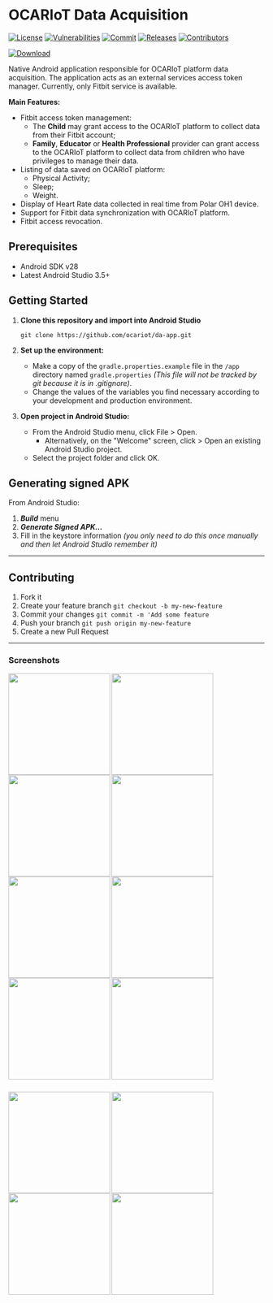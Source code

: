 # OCARIoT Data Acquisition
[![License][license-image]][license-url] [![Vulnerabilities][known-vulnerabilities-image]][known-vulnerabilities-url] [![Commit][last-commit-image]][last-commit-url] [![Releases][releases-image]][releases-url] [![Contributors][contributors-image]][contributors-url] 

[![Download][apk-download]][apk-brazil-url]


Native Android application responsible for OCARIoT platform data acquisition. The application acts as an external services access token manager. Currently, only Fitbit service is available.

**Main Features:**
- Fitbit access token management:
  - The **Child** may grant access to the OCARIoT platform to collect data from their Fitbit account;
  - **Family**, **Educator** or **Health Professional** provider can grant access to the OCARIoT platform to collect data from children who have privileges to manage their data.
- Listing of data saved on OCARIoT platform:
  - Physical Activity;
  - Sleep;
  - Weight.
- Display of Heart Rate data collected in real time from Polar OH1 device.
- Support for Fitbit data synchronization with OCARIoT platform.
- Fitbit access revocation.

## Prerequisites
- Android SDK v28
- Latest Android Studio 3.5+

## Getting Started

1. **Clone this repository and import into Android Studio**

   ```console
   git clone https://github.com/ocariot/da-app.git

   ```
2. **Set up the environment:**
   - Make a copy of the `gradle.properties.example` file in the `/app` directory named `gradle.properties` _(This file will not be tracked by git because it is in .gitignore)_.
   - Change the values of the variables you find necessary according to your development and production environment.
3. **Open project in Android Studio:**
   - From the Android Studio menu, click File > Open.
     - Alternatively, on the "Welcome" screen, click > Open an existing Android Studio project.
   - Select the project folder and click OK.

## Generating signed APK
From Android Studio:
1. ***Build*** menu
2. ***Generate Signed APK...***
3. Fill in the keystore information *(you only need to do this once manually and then let Android Studio remember it)*

----

## Contributing

1. Fork it
2. Create your feature branch `git checkout -b my-new-feature`
3. Commit your changes `git commit -m 'Add some feature`
4. Push your branch `git push origin my-new-feature`
5. Create a new Pull Request

[//]: # (These are reference links used in the body of this note.)
[license-image]: https://img.shields.io/badge/license-Apache%202-blue.svg
[license-url]: https://github.com/ocariot/da-app/blob/master/LICENSE
[known-vulnerabilities-image]: https://snyk.io/test/github/ocariot/da-app/badge.svg
[known-vulnerabilities-url]: https://snyk.io/test/github/ocariot/da-app
[last-commit-image]: https://img.shields.io/github/last-commit/ocariot/da-app.svg
[last-commit-url]: https://github.com/ocariot/da-app/commits
[releases-image]: https://img.shields.io/github/release-date/ocariot/da-app.svg
[releases-url]: https://github.com/ocariot/da-app/releases
[contributors-image]: https://img.shields.io/github/contributors/ocariot/da-app.svg
[contributors-url]: https://github.com/ocariot/da-app/graphs/contributors
[apk-download]: https://img.shields.io/badge/download%20apk-BR/EU-blue.svg?style=for-the-badge&logo=android
[apk-brazil-url]: https://github.com/ocariot/da-app/releases/download/1.9.3/ocariot_da_v1.9.3.apk

--- 

### Screenshots

<img align="left" src="https://i.imgur.com/zc7UN5k.png" width="200" />
<img align="left" src="https://i.imgur.com/5WLaJlq.png" width="200" />
<img align="left" src="https://i.imgur.com/c5WjiZn.png" width="200" />
<img src="https://i.imgur.com/gxOEdZq.png" width="200" />

<img align="left" src="https://i.imgur.com/4xOngef.png" width="200" />
<img align="left" src="https://i.imgur.com/wvlyHPs.png" width="200" />
<img align="left" src="https://i.imgur.com/aoqYNzg.png" width="200" />
<img src="https://i.imgur.com/MKTfM9e.png" width="200" />

#####

<img align="left" src="https://i.imgur.com/GITTjts.png" width="200" />
<img align="left" src="https://i.imgur.com/GugwblV.png" width="200" />
<img align="left" src="https://i.imgur.com/VSiuJNT.png" width="200" />
<img src="https://i.imgur.com/VzM9jQU.png" width="200" />